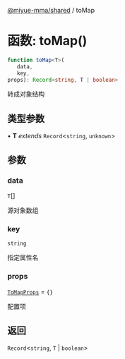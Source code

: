 [@miyue-mma/shared](../index.md) / toMap

# 函数: toMap()

```ts
function toMap<T>(
   data, 
   key, 
props): Record<string, T | boolean>
```

转成对象结构

## 类型参数

• **T** *extends* `Record`\<`string`, `unknown`\>

## 参数

### data

`T`[]

源对象数组

### key

`string`

指定属性名

### props

[`ToMapProps`](../interfaces/ToMapProps.md) = `{}`

配置项

## 返回

`Record`\<`string`, `T` \| `boolean`\>
